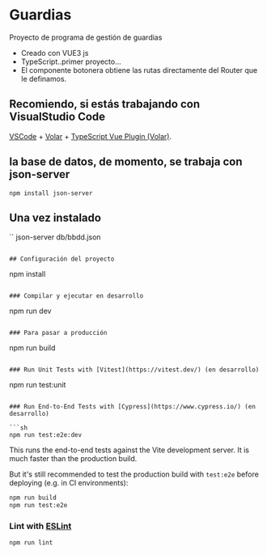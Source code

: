 # Guardias

Proyecto de programa de gestión de guardias

- Creado con VUE3 js
- TypeScript..primer proyecto...
- El componente botonera obtiene las rutas directamente del Router que le definamos.


## Recomiendo, si estás trabajando con VisualStudio Code

[VSCode](https://code.visualstudio.com/) + [Volar](https://marketplace.visualstudio.com/items?itemName=Vue.volar)  + [TypeScript Vue Plugin (Volar)](https://marketplace.visualstudio.com/items?itemName=Vue.vscode-typescript-vue-plugin).

## la base de datos, de momento, se trabaja con json-server

```
npm install json-server
```
## Una vez instalado
``
json-server db/bbdd.json
```

## Configuración del proyecto

```
npm install

```

### Compilar y ejecutar en desarrollo

```
npm run dev
```

### Para pasar a producción

```
npm run build
```

### Run Unit Tests with [Vitest](https://vitest.dev/) (en desarrollo)

```
npm run test:unit
```

### Run End-to-End Tests with [Cypress](https://www.cypress.io/) (en desarrollo)

```sh
npm run test:e2e:dev
```

This runs the end-to-end tests against the Vite development server.
It is much faster than the production build.

But it's still recommended to test the production build with `test:e2e` before deploying (e.g. in CI environments):

```sh
npm run build
npm run test:e2e
```

### Lint with [ESLint](https://eslint.org/)

```sh
npm run lint
```
